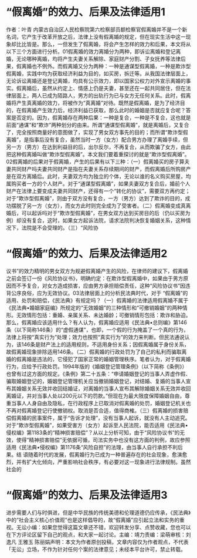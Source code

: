 # “假离婚”的效力、后果及法律适用1

作者：叶青 内蒙古自治区人民检察院第六检察部员额检察官假离婚并不是一个新名词，它产生于改革开放之后，法律上没有假离婚的规定，但在现实生活中这一现象却比比皆是。那么，一但发生了假离婚，将会产生怎样的效力和后果，本文将从以下三个方面进行分析。01假离婚的效力离婚分为两种，即诉讼离婚和登记离婚，无论哪种离婚，均将产生夫妻关系解除、家庭财产分割、子女抚养等法律后果，假离婚也不例外。而假离婚又分为两种：一种是通谋型假离婚，一种是欺诈型假离婚，实践中均为获取经济利益为目的，如买房，拆迁等。从我国法律层面上，无论诉讼离婚还是登记离婚，均具有公示效力，即以国家公权力对外宣示离婚的事实。假离婚后，虽然从约定上、情感上仍是夫妻，甚至还在一起共同居住，但在法律层面上，两人已成为陌路人，男方的出轨行为已与女方无任何关系。此时，假离婚将产生真离婚的效力，将被作为“真离婚”对待。既然是假离婚，是为了经济目的，在假离婚产生效力后，经济利益已获取，那么此时的婚姻是否就应复合呢？答案是否定的。因为，假离婚存在两种后果：一种是复合，一种是不复合，这也就是前面“通谋”和“欺诈”两种划分的由来。所谓“通谋型假离婚”，就是离婚后，又复合了，完全按照商量好的意图做了，实现了男女双方事先的目的；而所谓“欺诈型假离婚”，是指事后没有复合，虽然当时一方（女方）配合男方办理了离婚手续，但另一方（男方）在达到利益目的后，出尔反尔，不再复合，从而欺骗了女方，由此把这种假离婚叫做“欺诈型假离婚”。本文我们要着重探讨的就是“欺诈型假离婚”。02假离婚的后果对于假离婚，产生的后果有以下三种：（一）假离婚买的房子算夫妻共同财产吗夫妻共同财产是指在夫妻关系存续期间的财产，而假离婚后所购房产是在双方离婚后。此时，夫妻双方均为独立的个体，无论以谁的名义购买房屋，均属购买者一方的个人财产。对于“通谋型假离婚”，如果夫妻双方复合后，婚前个人财产在法律上要变成夫妻共同财产，还得有一个“转化的协议”，需要双方再约定；对于“欺诈型假离婚”，则由于双方没有复合，一方（男方）达到了欺诈的目的，成功摆脱了另一方（女方），而女方此时则完全成为了受害者。（二）假离婚变成真离婚后，可以起诉吗对于“欺诈型假离婚”，在男女双方达到买房目的后（仍以买房为例）却没有复合，这时，如果女方起诉法院，请求法院判决恢复婚姻关系，这种情况下，法院是不会受理的。（三）“风险协

# “假离婚”的效力、后果及法律适用2

议书”的效力精明的男女双方为规避假离婚产生的风险，在律师的建议下，假离婚之前会签订一份《风险协议书》，明确约定：在欺诈型假离婚中，如果由于男方原因而不予复合，对女方造成损害，应由男方承担赔偿责任，这种“风险协议书”因违背公序良俗，应为无效协议。03法律层面上的分析民法典时代，对于 “假离婚”的适用、处罚和赔偿，《民法典》有规定吗？（一）假离婚的法律适用假离婚不属于《民法典•婚姻家庭编》所规定的“无效婚姻”的三种情形和“可撤销婚姻”的两种情形。无效情形包括：重婚、亲属关系、未达婚龄；可撤销情形包括：欺诈和胁迫。那么，假离婚应该适用什么？有人认为，假离婚应适用《民法典•总则编》第146条（以下简称146条）的“虚假通谋”，也即，一个假的行为掩盖了一个真的行为，法律上将按“真实行为”处理；效力也按照“真实行为”的效力来判断。但民法通说认为，该146条是财产法上的适用规则，不适用身份关系；因假离婚属于身份关系，故假离婚现象排除适用146条。（二）假离婚的行政处罚为了自己的私利而骗取离婚的假离婚是违法的，它侵犯了国家正常的婚姻管理秩序。笔者认为，对于假离婚行为，应给予行政处罚。1994年版的《婚姻登记管理条例》（以下简称《条例》）也曾有过这方面的规定。《条例》第二十五条：“申请婚姻登记的当事人弄虚作假、骗取婚姻登记的，婚姻登记管理机关应当撤销婚姻登记，对结婚、复婚的当事人宣布其婚姻关系无效并收回结婚证，对离婚的当事人宣布其解除婚姻关系无效并收回离婚证，并对当事人处以200元以下的罚款。”但现在为最大限度保障婚姻自由，尊重当事人人身自由及隐私，在行政程序上已取消对假离婚的处罚，婚姻登记机关也不再对假离婚登记行使撤销权。取消是否合适，值得商榷。（三）假离婚的损害赔偿假离婚的民事案件，属于“告诉才处理”，没有当事人起诉，就没有人主动追究。对于“欺诈型假离婚”，如果受害方（女方）起诉至人民法院，能否适用《民法典•侵权编》第1183条的“精神损害赔偿”？从以上分析可知，由于“风险协议书”的无效，使得“精神损害赔偿”无依据可循，司法实务中也没有这方面的判例，故应参照适用《民法典•侵权编》第1176条“风险自担”的法理，由当事人自行承担不利后果。结 语随着时代的发展，假离婚行为已成为一种普遍存在的社会现象，愈演愈烈，并有扩大化倾向，严重影响社会秩序，有必要对这一现象进行法律规制。虽然社会的

# “假离婚”的效力、后果及法律适用3

进步需要人们与时俱进，但是中华民族的传统美德和伦理道德仍应传承，《民法典》中的“社会主义核心价值观”也是这样倡导的，故“假离婚”应引起立法和实务的重视。无讼小编：如果您觉得这篇文章还不错，欢迎转发分享、点赞收藏，您也可以在下方评论区留下自己的观点，和大家一起讨论。主编：靖力责编：梁萌审核：刘逸凡 王雅玉 陈丽娟声明：本文为作者原创投稿，文章内容仅为作者观点，不代表「无讼」立场，不作为针对任何个案的法律意见；未经本平台许可，禁止转载。

